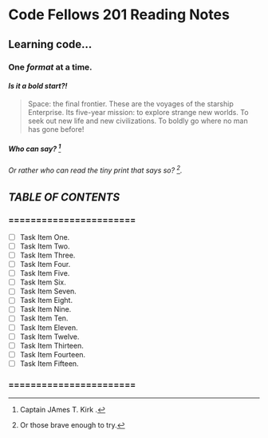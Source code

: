 # Code Fellows 201 Reading Notes
## Learning code...
### One _format_ at a time.
#### *Is it a bold start?!*
> Space: the final frontier. These are the voyages of the starship Enterprise. Its five-year mission: to explore strange new worlds. To seek out new life and new civilizations. To boldly go where no man has gone before!
##### Who can say? [^1]
###### Or rather who can read the tiny print that says so? [^2].
## *TABLE OF CONTENTS*
### =======================
- [ ] Task Item One.
- [ ] Task Item Two.
- [ ] Task Item Three.
- [ ] Task Item Four.
- [ ] Task Item Five.
- [ ] Task Item Six.
- [ ] Task Item Seven.
- [ ] Task Item Eight.
- [ ] Task Item Nine.
- [ ] Task Item Ten.
- [ ] Task Item Eleven.
- [ ] Task Item Twelve.
- [ ] Task Item Thirteen.
- [ ] Task Item Fourteen.
- [ ] Task Item Fifteen.
### =======================
[^1]: Captain JAmes T. Kirk [^2].
[^2]: Or those brave enough to try.[^3]
[^3]: You, dare-devil.
